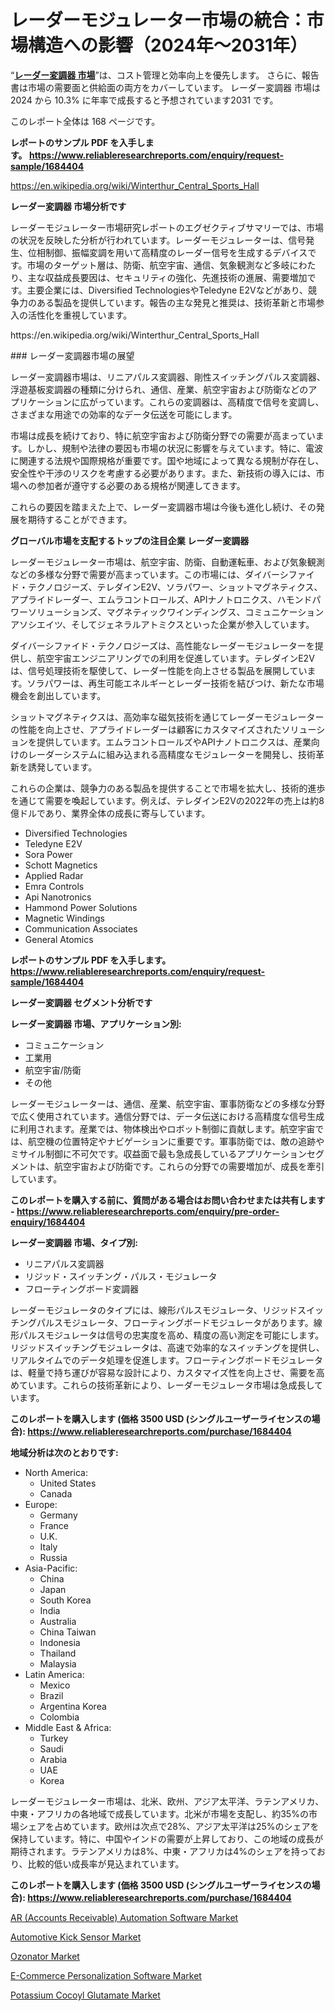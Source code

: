 <p><h1>レーダーモジュレーター市場の統合：市場構造への影響（2024年～2031年）</h1></p><p>&ldquo;<strong><a href="https://www.reliableresearchreports.com/radar-modulator-r1684404?utm_campaign=110&utm_medium=9&utm_source=Github&utm_content=ia&utm_term=24102024&utm_id=radar-modulator">レーダー変調器 市場</a></strong>&rdquo;は、コスト管理と効率向上を優先します。 さらに、報告書は市場の需要面と供給面の両方をカバーしています。 レーダー変調器 市場は 2024 から 10.3% に年率で成長すると予想されています2031 です。</p>
<p>このレポート全体は 168 ページです。</p>
<p><strong>レポートのサンプル PDF を入手します。&nbsp;<a href="https://www.reliableresearchreports.com/enquiry/request-sample/1684404?utm_campaign=110&utm_medium=9&utm_source=Github&utm_content=ia&utm_term=24102024&utm_id=radar-modulator">https://www.reliableresearchreports.com/enquiry/request-sample/1684404</a></strong></p>
<p><a href="https://en.wikipedia.org/wiki/Winterthur_Central_Sports_Hall?utm_campaign=110&utm_medium=9&utm_source=Github&utm_content=ia&utm_term=24102024&utm_id=radar-modulator">https://en.wikipedia.org/wiki/Winterthur_Central_Sports_Hall</a></p>
<p><strong>レーダー変調器 市場分析です</strong></p>
<p><p>レーダーモジュレーター市場研究レポートのエグゼクティブサマリーでは、市場の状況を反映した分析が行われています。レーダーモジュレーターは、信号発生、位相制御、振幅変調を用いて高精度のレーダー信号を生成するデバイスです。市場のターゲット層は、防衛、航空宇宙、通信、気象観測など多岐にわたり、主な収益成長要因は、セキュリティの強化、先進技術の進展、需要増加です。主要企業には、Diversified TechnologiesやTeledyne E2Vなどがあり、競争力のある製品を提供しています。報告の主な発見と推奨は、技術革新と市場参入の活性化を重視しています。</p></p>
<p>https://en.wikipedia.org/wiki/Winterthur_Central_Sports_Hall</p>
<p><p>### レーダー変調器市場の展望</p><p>レーダー変調器市場は、リニアパルス変調器、剛性スイッチングパルス変調器、浮遊基板変調器の種類に分けられ、通信、産業、航空宇宙および防衛などのアプリケーションに広がっています。これらの変調器は、高精度で信号を変調し、さまざまな用途での効率的なデータ伝送を可能にします。</p><p>市場は成長を続けており、特に航空宇宙および防衛分野での需要が高まっています。しかし、規制や法律の要因も市場の状況に影響を与えています。特に、電波に関連する法規や国際規格が重要です。国や地域によって異なる規制が存在し、安全性や干渉のリスクを考慮する必要があります。また、新技術の導入には、市場への参加者が遵守する必要のある規格が関連してきます。</p><p>これらの要因を踏まえた上で、レーダー変調器市場は今後も進化し続け、その発展を期待することができます。</p></p>
<p><strong>グローバル市場を支配するトップの注目企業 レーダー変調器</strong></p>
<p><p>レーダーモジュレーター市場は、航空宇宙、防衛、自動運転車、および気象観測などの多様な分野で需要が高まっています。この市場には、ダイバーシファイド・テクノロジーズ、テレダインE2V、ソラパワー、ショットマグネティクス、アプライドレーダー、エムラコントロールズ、APIナノトロニクス、ハモンドパワーソリューションズ、マグネティックワインディングス、コミュニケーションアソシエイツ、そしてジェネラルアトミクスといった企業が参入しています。</p><p>ダイバーシファイド・テクノロジーズは、高性能なレーダーモジュレーターを提供し、航空宇宙エンジニアリングでの利用を促進しています。テレダインE2Vは、信号処理技術を駆使して、レーダー性能を向上させる製品を展開しています。ソラパワーは、再生可能エネルギーとレーダー技術を結びつけ、新たな市場機会を創出しています。</p><p>ショットマグネティクスは、高効率な磁気技術を通じてレーダーモジュレーターの性能を向上させ、アプライドレーダーは顧客にカスタマイズされたソリューションを提供しています。エムラコントロールズやAPIナノトロニクスは、産業向けのレーダーシステムに組み込まれる高精度なモジュレーターを開発し、技術革新を誘発しています。</p><p>これらの企業は、競争力のある製品を提供することで市場を拡大し、技術的進歩を通じて需要を喚起しています。例えば、テレダインE2Vの2022年の売上は約8億ドルであり、業界全体の成長に寄与しています。</p></p>
<p><ul><li>Diversified Technologies</li><li>Teledyne E2V</li><li>Sora Power</li><li>Schott Magnetics</li><li>Applied Radar</li><li>Emra Controls</li><li>Api Nanotronics</li><li>Hammond Power Solutions</li><li>Magnetic Windings</li><li>Communication Associates</li><li>General Atomics</li></ul></p>
<p><strong>レポートのサンプル PDF を入手します。 <a href="https://www.reliableresearchreports.com/enquiry/request-sample/1684404?utm_campaign=110&utm_medium=9&utm_source=Github&utm_content=ia&utm_term=24102024&utm_id=radar-modulator">https://www.reliableresearchreports.com/enquiry/request-sample/1684404</a></strong></p>
<p><strong>レーダー変調器 セグメント分析です</strong></p>
<p><strong>レーダー変調器 市場、アプリケーション別:</strong></p>
<p><ul><li>コミュニケーション</li><li>工業用</li><li>航空宇宙/防衛</li><li>その他</li></ul></p>
<p><p>レーダーモジュレーターは、通信、産業、航空宇宙、軍事防衛などの多様な分野で広く使用されています。通信分野では、データ伝送における高精度な信号生成に利用されます。産業では、物体検出やロボット制御に貢献します。航空宇宙では、航空機の位置特定やナビゲーションに重要です。軍事防衛では、敵の追跡やミサイル制御に不可欠です。収益面で最も急成長しているアプリケーションセグメントは、航空宇宙および防衛です。これらの分野での需要増加が、成長を牽引しています。</p></p>
<p><strong>このレポートを購入する前に、質問がある場合はお問い合わせまたは共有します - <a href="https://www.reliableresearchreports.com/enquiry/pre-order-enquiry/1684404?utm_campaign=110&utm_medium=9&utm_source=Github&utm_content=ia&utm_term=24102024&utm_id=radar-modulator">https://www.reliableresearchreports.com/enquiry/pre-order-enquiry/1684404</a></strong></p>
<p><strong>レーダー変調器 市場、タイプ別:</strong></p>
<p><ul><li>リニアパルス変調器</li><li>リジッド・スイッチング・パルス・モジュレータ</li><li>フローティングボード変調器</li></ul></p>
<p><p>レーダーモジュレータのタイプには、線形パルスモジュレータ、リジッドスイッチングパルスモジュレータ、フローティングボードモジュレータがあります。線形パルスモジュレータは信号の忠実度を高め、精度の高い測定を可能にします。リジッドスイッチングモジュレータは、高速で効率的なスイッチングを提供し、リアルタイムでのデータ処理を促進します。フローティングボードモジュレータは、軽量で持ち運びが容易な設計により、カスタマイズ性を向上させ、需要を高めています。これらの技術革新により、レーダーモジュレータ市場は急成長しています。</p></p>
<p><strong>このレポートを購入します (価格 3500 USD (シングルユーザーライセンスの場合): <a href="https://www.reliableresearchreports.com/purchase/1684404?utm_campaign=110&utm_medium=9&utm_source=Github&utm_content=ia&utm_term=24102024&utm_id=radar-modulator">https://www.reliableresearchreports.com/purchase/1684404</a></strong></p>
<p><strong>地域分析は次のとおりです:</strong></p>
<p><ul>
    <li>
        North America:
        <ul>
            <li>United States</li>
            <li>Canada</li>
        </ul>
    </li>
    <li>
        Europe:
        <ul>
            <li>Germany</li>
            <li>France</li>
            <li>U.K.</li>
            <li>Italy</li>
            <li>Russia</li>
        </ul>
    </li>
    <li>
        Asia-Pacific:
        <ul>
            <li>China</li>
            <li>Japan</li>
            <li>South Korea</li>
            <li>India</li>
            <li>Australia</li>
            <li>China Taiwan</li>
            <li>Indonesia</li>
            <li>Thailand</li>
            <li>Malaysia</li>
        </ul>
    </li>
    <li>
        Latin America:
        <ul>
            <li>Mexico</li>
            <li>Brazil</li>
            <li>Argentina Korea</li>
            <li>Colombia</li>
        </ul>
    </li>
    <li>
        Middle East & Africa:
        <ul>
            <li>Turkey</li>
            <li>Saudi</li>
            <li>Arabia</li>
            <li>UAE</li>
            <li>Korea</li>
        </ul>
    </li>
    </ul></p>
<p><p>レーダーモジュレーター市場は、北米、欧州、アジア太平洋、ラテンアメリカ、中東・アフリカの各地域で成長しています。北米が市場を支配し、約35%の市場シェアを占めています。欧州は次点で28%、アジア太平洋は25%のシェアを保持しています。特に、中国やインドの需要が上昇しており、この地域の成長が期待されます。ラテンアメリカは8%、中東・アフリカは4%のシェアを持っており、比較的低い成長率が見込まれています。</p></p>
<p><strong>このレポートを購入します (価格 3500 USD (シングルユーザーライセンスの場合): <a href="https://www.reliableresearchreports.com/purchase/1684404?utm_campaign=110&utm_medium=9&utm_source=Github&utm_content=ia&utm_term=24102024&utm_id=radar-modulator">https://www.reliableresearchreports.com/purchase/1684404</a></strong></p>
<p><p><a href="https://github.com/kathiestrine5ty/Market-Research-Report-List-1/blob/main/ar-accounts-receivable-automation-software-market.md?utm_campaign=110&utm_medium=9&utm_source=Github&utm_content=ia&utm_term=24102024&utm_id=radar-modulator">AR (Accounts Receivable) Automation Software Market</a></p><p><a href="https://www.linkedin.com/pulse/global-automotive-kick-sensor-market-product-types-applications-dhq5f?utm_campaign=110&utm_medium=9&utm_source=Github&utm_content=ia&utm_term=24102024&utm_id=radar-modulator">Automotive Kick Sensor Market</a></p><p><a href="https://issuu.com/reportprime-2/docs/ozonator-market-size-2030.pptx_c4d0ec0edbc0ef?utm_campaign=110&utm_medium=9&utm_source=Github&utm_content=ia&utm_term=24102024&utm_id=radar-modulator">Ozonator Market</a></p><p><a href="https://github.com/HeatherFernandez476/Market-Research-Report-List-1/blob/main/e-commerce-personalization-software-market.md?utm_campaign=110&utm_medium=9&utm_source=Github&utm_content=ia&utm_term=24102024&utm_id=radar-modulator">E-Commerce Personalization Software Market</a></p><p><a href="https://medium.com/@shantaev7par/potassium-cocoyl-glutamate-market-segmentation-in-depth-analysis-of-cosmetics-chemical-ecffd7384fd3?postPublishedType=repub&utm_campaign=110&utm_medium=9&utm_source=Github&utm_content=ia&utm_term=24102024&utm_id=radar-modulator">Potassium Cocoyl Glutamate Market</a></p></p>